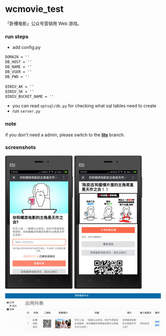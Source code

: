 # wcmovie_test
「卧槽电影」公众号营销用 Web 游戏。

### run steps
- add config.py
```
DOMAIN = ''
DB_HOST = ''
DB_NAME = ''
DB_USER = ''
DB_PWD = ''

QINIU_AK = ''
QINIU_SK = ''
QINIU_BUCKET_NAME = ''
```
- you can read `optsql/db.py` for checking what sql tables need to create
- run `server.py`

### note
if you don't need a admin, please switch to the **[lite](https://github.com/nekocode/wcmovie_test/tree/lite)** branch.

### screenshots
![](art/1.png "")
![](art/2.png "")
![](art/3.png "")